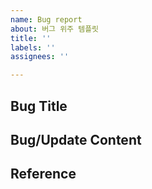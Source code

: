 ```yaml
---
name: Bug report
about: 버그 위주 템플릿
title: ''
labels: ''
assignees: ''

---
```


## Bug Title

## Bug/Update Content

## Reference

